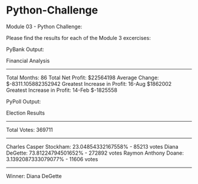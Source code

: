 # Python-Challenge


Module 03 - Python Challenge:


Please find the results for each of the Module 3 excercises: 

PyBank Output: 


Financial Analysis
___________________________________________
 Total Months: 86
 Total Net Profit: $22564198
 Average Change: $-8311.105882352942
 Greatest Increase in Profit: 16-Aug $1862002
 Greatest Increase in Profit: 14-Feb $-1825558



PyPoll Output: 

Election Results
___________________________________________
Total Votes: 369711
___________________________________________
Charles Casper Stockham: 23.04854332167558% - 85213 votes
Diana DeGette: 73.81224794501652% - 272892 votes
Raymon Anthony Doane: 3.1392087333079077% - 11606 votes
___________________________________________
Winner: Diana DeGette
